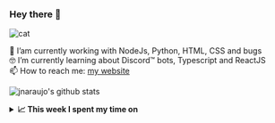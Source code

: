 ### Hey there 👋
![cat](https://camo.githubusercontent.com/ddabca49cb950ff1377c8452d7ec32d017b07780/68747470733a2f2f63646e2e646973636f72646170702e636f6d2f656d6f6a69732f3734353335343532353935383939363133382e6769663f763d31)

🔭 I’am currently working with NodeJs, Python, HTML, CSS and bugs <br>
🤓 I’m currently learning about Discord™ bots, Typescript and ReactJS<br>
📫 How to reach me: [my website](https://jnaraujo.vercel.app/)

![jnaraujo's github stats](https://github-readme-stats.vercel.app/api?username=jnaraujo&theme=dracula)

<details>
  <summary><b>📈 This week I spent my time on</b></summary><br>
  
  [![jnaraujo's wakatime stats](https://github-readme-stats.vercel.app/api/wakatime?username=jnaraujo&layout=compact&hide_title=true&theme=dracula&hide_border=true&langs_count=5&v=2)](https://github.com/anuraghazra/github-readme-stats)
</details>


<!--
**jnaraujo/jnaraujo** is a ✨ _special_ ✨ repository because its `README.md` (this file) appears on your GitHub profile.

Here are some ideas to get you started:

- 🔭 I’m currently working on ...
- 🌱 I’m currently learning ...
- 👯 I’m looking to collaborate on ...
- 🤔 I’m looking for help with ...
- 💬 Ask me about ...
- 📫 How to reach me: ...
- 😄 Pronouns: ...
- ⚡ Fun fact: ...
-->
